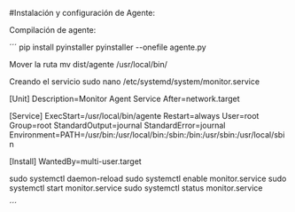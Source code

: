 #Instalación y configuración de Agente:

Compilación de agente:

´´´
pip install pyinstaller
pyinstaller --onefile agente.py

Mover la ruta
mv dist/agente /usr/local/bin/

Creando el servicio
sudo nano /etc/systemd/system/monitor.service

[Unit]
Description=Monitor Agent Service
After=network.target

[Service]
ExecStart=/usr/local/bin/agente
Restart=always
User=root
Group=root
StandardOutput=journal
StandardError=journal
Environment=PATH=/usr/bin:/usr/local/bin:/sbin:/bin:/usr/sbin:/usr/local/sbin

[Install]
WantedBy=multi-user.target


sudo systemctl daemon-reload
sudo systemctl enable monitor.service
sudo systemctl start monitor.service
sudo systemctl status monitor.service

´´´
